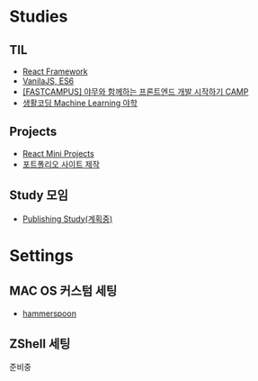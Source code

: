 # Studies
## TIL
- [React Framework](https://github.com/LimEunSeop/TIL-React-Framework)
- [VanilaJS, ES6](https://github.com/LimEunSeop/Javascript-Book)
- [[FASTCAMPUS] 야무와 함께하는 프론트엔드 개발 시작하기 CAMP](https://github.com/yamoo9/front-end-programming-camp)
- [생활코딩 Machine Learning 야학](https://github.com/LimEunSeop/TIL-MachineLearning-Yahak)

## Projects
- [React Mini Projects](https://github.com/LimEunSeop/React-Mini-Projects)
- [포트폴리오 사이트 제작](https://github.com/LimEunSeop/limeunseop.github.io)

## Study 모임
- [Publishing Study(계획중)](https://github.com/LimEunSeop/Publishing-Study)

# Settings
## MAC OS 커스텀 세팅
- [hammerspoon](https://github.com/LimEunSeop/my-hammerspoon-config)

## ZShell 세팅
준비중
